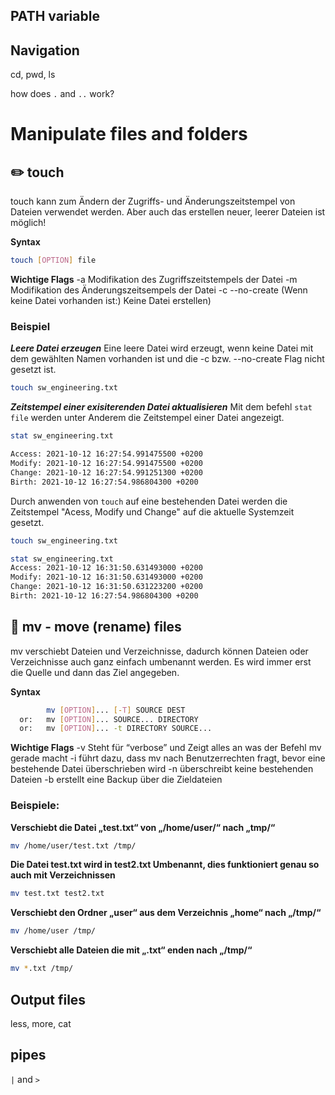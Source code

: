 ## PATH variable

## Navigation
cd, pwd, ls

how does `.` and `..` work?

# Manipulate files and folders
## :pencil2: touch
touch kann zum Ändern der Zugriffs- und Änderungszeitstempel von Dateien verwendet werden. Aber auch das erstellen neuer, leerer Dateien ist möglich!

**Syntax**
```bash
touch [OPTION] file
```

**Wichtige Flags**
-a              Modifikation des Zugriffszeitstempels der Datei
-m              Modifikation des Änderungszeitsempels der Datei
-c --no-create (Wenn keine Datei vorhanden ist:) Keine Datei erstellen)

### Beispiel
***Leere Datei erzeugen***
Eine leere Datei wird erzeugt, wenn keine Datei mit dem gewählten Namen vorhanden ist und die -c bzw. --no-create Flag nicht gesetzt ist. 
```bash
touch sw_engineering.txt
```

***Zeitstempel einer exisiterenden Datei aktualisieren***
Mit dem befehl ```stat file``` werden unter Anderem die Zeitstempel einer Datei angezeigt.

```bash
stat sw_engineering.txt

Access: 2021-10-12 16:27:54.991475500 +0200
Modify: 2021-10-12 16:27:54.991475500 +0200
Change: 2021-10-12 16:27:54.991251300 +0200
Birth: 2021-10-12 16:27:54.986804300 +0200
```
Durch anwenden von ```touch``` auf eine bestehenden Datei werden die Zeitstempel "Acess, Modify und Change" auf die aktuelle Systemzeit gesetzt.

```bash
touch sw_engineering.txt

stat sw_engineering.txt
Access: 2021-10-12 16:31:50.631493000 +0200
Modify: 2021-10-12 16:31:50.631493000 +0200
Change: 2021-10-12 16:31:50.631223200 +0200
Birth: 2021-10-12 16:27:54.986804300 +0200
```

## :taxi: mv - move (rename) files
mv verschiebt Dateien und Verzeichnisse, dadurch können Dateien oder Verzeichnisse auch ganz einfach umbenannt werden. Es wird immer erst die Quelle und dann das Ziel angegeben.

**Syntax**
```bash
        mv [OPTION]... [-T] SOURCE DEST
  or:   mv [OPTION]... SOURCE... DIRECTORY
  or:   mv [OPTION]... -t DIRECTORY SOURCE...

```

**Wichtige Flags**
-v                                                               Steht für “verbose” und Zeigt alles an was der Befehl mv gerade macht
-i                                                               führt dazu, dass mv nach Benutzerrechten fragt, bevor eine bestehende Datei überschrieben wird
-n                                                              überschreibt keine bestehenden Dateien
-b                                                              erstellt eine Backup über die Zieldateien
        
### Beispiele:
**Verschiebt die Datei „test.txt“ von „/home/user/“ nach „tmp/“**
```bash
mv /home/user/test.txt /tmp/  
```
**Die Datei test.txt wird in test2.txt Umbenannt, dies funktioniert genau so auch mit Verzeichnissen**
```bash
mv test.txt test2.txt
```
**Verschiebt den Ordner „user“ aus dem Verzeichnis „home“ nach „/tmp/“**
```bash
mv /home/user /tmp/   
```
**Verschiebt alle Dateien die mit „.txt“ enden nach „/tmp/“**
```bash
mv *.txt /tmp/  
```                                        

## Output files
less, more, cat

## pipes
`|` and `>`
